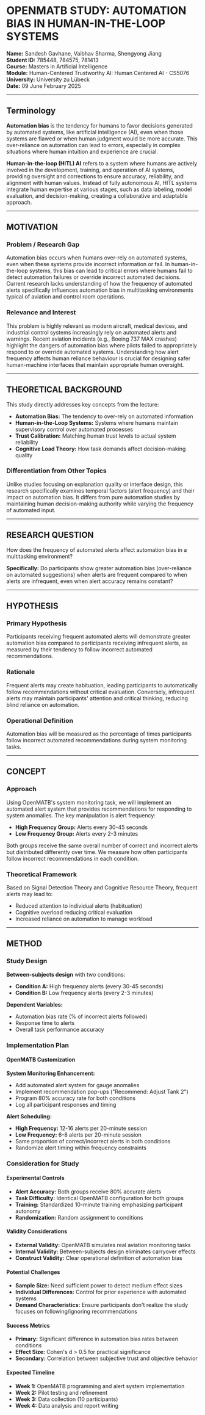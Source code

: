 # OPENMATB STUDY: AUTOMATION BIAS IN HUMAN-IN-THE-LOOP SYSTEMS

**Name:** Sandesh Gavhane, Vaibhav Sharma, Shengyong Jiang  
**Student ID:** 785448, 784575, 781413  
**Course:** Masters in Artificial Intelligence  
**Module:** Human-Centered Trustworthy AI: Human Centered AI - CS5076  
**University:** University zu Lübeck  
**Date:** 09 June February 2025

---

## Terminology

**Automation bias** is the tendency for humans to favor decisions generated by automated systems, like artificial intelligence (AI), even when those systems are flawed or when human judgment would be more accurate. This over-reliance on automation can lead to errors, especially in complex situations where human intuition and experience are crucial.

**Human-in-the-loop (HITL) AI** refers to a system where humans are actively involved in the development, training, and operation of AI systems, providing oversight and corrections to ensure accuracy, reliability, and alignment with human values. Instead of fully autonomous AI, HITL systems integrate human expertise at various stages, such as data labeling, model evaluation, and decision-making, creating a collaborative and adaptable approach.

---

## MOTIVATION

### Problem / Research Gap

Automation bias occurs when humans over-rely on automated systems, even when these systems provide incorrect information or fail. In human-in-the-loop systems, this bias can lead to critical errors where humans fail to detect automation failures or override incorrect automated decisions. Current research lacks understanding of how the frequency of automated alerts specifically influences automation bias in multitasking environments typical of aviation and control room operations.

### Relevance and Interest

This problem is highly relevant as modern aircraft, medical devices, and industrial control systems increasingly rely on automated alerts and warnings. Recent aviation incidents (e.g., Boeing 737 MAX crashes) highlight the dangers of automation bias where pilots failed to appropriately respond to or override automated systems. Understanding how alert frequency affects human reliance behaviour is crucial for designing safer human-machine interfaces that maintain appropriate human oversight.

---

## THEORETICAL BACKGROUND

This study directly addresses key concepts from the lecture:

- **Automation Bias:** The tendency to over-rely on automated information
- **Human-in-the-Loop Systems:** Systems where humans maintain supervisory control over automated processes
- **Trust Calibration:** Matching human trust levels to actual system reliability
- **Cognitive Load Theory:** How task demands affect decision-making quality

### Differentiation from Other Topics

Unlike studies focusing on explanation quality or interface design, this research specifically examines temporal factors (alert frequency) and their impact on automation bias. It differs from pure automation studies by maintaining human decision-making authority while varying the frequency of automated input.

---

## RESEARCH QUESTION

How does the frequency of automated alerts affect automation bias in a multitasking environment?

**Specifically:** Do participants show greater automation bias (over-reliance on automated suggestions) when alerts are frequent compared to when alerts are infrequent, even when alert accuracy remains constant?

---

## HYPOTHESIS

### Primary Hypothesis

Participants receiving frequent automated alerts will demonstrate greater automation bias compared to participants receiving infrequent alerts, as measured by their tendency to follow incorrect automated recommendations.

### Rationale

Frequent alerts may create habituation, leading participants to automatically follow recommendations without critical evaluation. Conversely, infrequent alerts may maintain participants' attention and critical thinking, reducing blind reliance on automation.

### Operational Definition

Automation bias will be measured as the percentage of times participants follow incorrect automated recommendations during system monitoring tasks.

---

## CONCEPT

### Approach

Using OpenMATB's system monitoring task, we will implement an automated alert system that provides recommendations for responding to system anomalies. The key manipulation is alert frequency:

- **High Frequency Group:** Alerts every 30-45 seconds
- **Low Frequency Group:** Alerts every 2-3 minutes

Both groups receive the same overall number of correct and incorrect alerts but distributed differently over time. We measure how often participants follow incorrect recommendations in each condition.

### Theoretical Framework

Based on Signal Detection Theory and Cognitive Resource Theory, frequent alerts may lead to:

- Reduced attention to individual alerts (habituation)
- Cognitive overload reducing critical evaluation
- Increased reliance on automation to manage workload

---

## METHOD

### Study Design

**Between-subjects design** with two conditions:

- **Condition A:** High frequency alerts (every 30-45 seconds)
- **Condition B:** Low frequency alerts (every 2-3 minutes)

**Dependent Variables:**
- Automation bias rate (% of incorrect alerts followed)
- Response time to alerts
- Overall task performance accuracy

### Implementation Plan

#### OpenMATB Customization

**System Monitoring Enhancement:**
- Add automated alert system for gauge anomalies
- Implement recommendation pop-ups ("Recommend: Adjust Tank 2")
- Program 80% accuracy rate for both conditions
- Log all participant responses and timing

**Alert Scheduling:**
- **High Frequency:** 12-16 alerts per 20-minute session
- **Low Frequency:** 6-8 alerts per 20-minute session
- Same proportion of correct/incorrect alerts in both conditions
- Randomize alert timing within frequency constraints

### Consideration for Study

#### Experimental Controls

- **Alert Accuracy:** Both groups receive 80% accurate alerts
- **Task Difficulty:** Identical OpenMATB configuration for both groups
- **Training:** Standardized 10-minute training emphasizing participant autonomy
- **Randomization:** Random assignment to conditions

#### Validity Considerations

- **External Validity:** OpenMATB simulates real aviation monitoring tasks
- **Internal Validity:** Between-subjects design eliminates carryover effects
- **Construct Validity:** Clear operational definition of automation bias

#### Potential Challenges

- **Sample Size:** Need sufficient power to detect medium effect sizes
- **Individual Differences:** Control for prior experience with automated systems
- **Demand Characteristics:** Ensure participants don't realize the study focuses on following/ignoring recommendations

#### Success Metrics

- **Primary:** Significant difference in automation bias rates between conditions
- **Effect Size:** Cohen's d > 0.5 for practical significance
- **Secondary:** Correlation between subjective trust and objective behavior

#### Expected Timeline

- **Week 1:** OpenMATB programming and alert system implementation
- **Week 2:** Pilot testing and refinement
- **Week 3:** Data collection (10 participants)
- **Week 4:** Data analysis and report writing